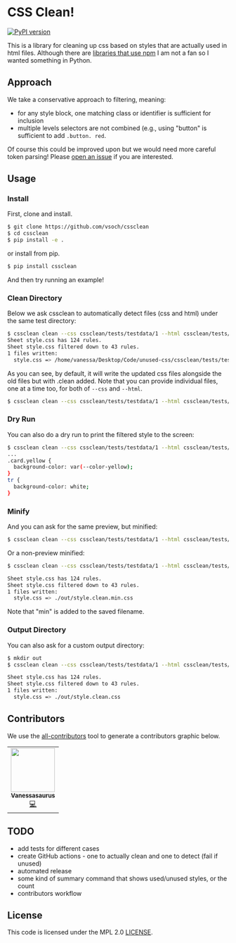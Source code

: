 # CSS Clean!

[![PyPI version](https://badge.fury.io/py/cssclean.svg)](https://badge.fury.io/py/cssclean)

This is a library for cleaning up css based on styles that are actually used in html files.
Although there are [libraries that use npm](https://www.keycdn.com/blog/remove-unused-css)
I am not a fan so I wanted something in Python.

## Approach

We take a conservative approach to filtering, meaning:

 - for any style block, one matching class or identifier is sufficient for inclusion
 - multiple levels selectors are not combined (e.g., using "button" is sufficient to add `.button. red`.

Of course this could be improved upon but we would need more careful token parsing!
Please [open an issue](https://github.com/vsoch/cssclean/issues) if you are interested. 

## Usage

### Install

First, clone and install.

```bash
$ git clone https://github.com/vsoch/cssclean
$ cd cssclean
$ pip install -e .
```

or install from pip.

```bash
$ pip install cssclean
```

And then try running an example! 

### Clean Directory

Below we ask cssclean to automatically detect files (css and html) under the same test directory:

```bash
$ cssclean clean --css cssclean/tests/testdata/1 --html cssclean/tests/testdata/1
Sheet style.css has 124 rules.
Sheet style.css filtered down to 43 rules.
1 files written:
  style.css => /home/vanessa/Desktop/Code/unused-css/cssclean/tests/testdata/1/style.clean.css
```

As you can see, by default, it will write the updated css files alongside the old files but with .clean added.
Note that you can provide individual files, one at a time too, for both of ``--css``
and ``--html``.

```bash
$ cssclean clean --css cssclean/tests/testdata/1 --html cssclean/tests/testdata/1/home.html --html cssclean/tests/testdata/1/table.html
```

### Dry Run

You can also do a dry run to print the filtered style to the screen:

```bash
$ cssclean clean --css cssclean/tests/testdata/1 --html cssclean/tests/testdata/1 --dry-run
...
.card.yellow {
  background-color: var(--color-yellow);
}
tr {
  background-color: white;
}
```

### Minify

And you can ask for the same preview, but minified:

```bash
$ cssclean clean --css cssclean/tests/testdata/1 --html cssclean/tests/testdata/1 --dry-run --minify
```

Or a non-preview minified:

```bash
$ cssclean clean --css cssclean/tests/testdata/1 --html cssclean/tests/testdata/1 --outdir ./out --minify
```
```bash
Sheet style.css has 124 rules.
Sheet style.css filtered down to 43 rules.
1 files written:
  style.css => ./out/style.clean.min.css
```

Note that "min" is added to the saved filename.

### Output Directory

You can also ask for a custom output directory:

```bash
$ mkdir out
$ cssclean clean --css cssclean/tests/testdata/1 --html cssclean/tests/testdata/1 --outdir ./out
```
```bash
Sheet style.css has 124 rules.
Sheet style.css filtered down to 43 rules.
1 files written:
  style.css => ./out/style.clean.css
```



## Contributors

We use the [all-contributors](https://github.com/all-contributors/all-contributors) 
tool to generate a contributors graphic below.

<!-- ALL-CONTRIBUTORS-LIST:START - Do not remove or modify this section -->
<!-- prettier-ignore-start -->
<!-- markdownlint-disable -->
<table>
  <tr>
    <td align="center"><a href="https://vsoch.github.io"><img src="https://avatars.githubusercontent.com/u/814322?v=4?s=100" width="100px;" alt=""/><br /><sub><b>Vanessasaurus</b></sub></a><br /><a href="https://github.com/vsoch/cssclean/commits?author=vsoch" title="Code">💻</a></td>
  </tr>
</table>

<!-- markdownlint-restore -->
<!-- prettier-ignore-end -->

<!-- ALL-CONTRIBUTORS-LIST:END -->

## TODO

 - add tests for different cases
 - create GitHub actions - one to actually clean and one to detect (fail if unused)
 - automated release
 - some kind of summary command that shows used/unused styles, or the count
 - contributors workflow
 
## License

This code is licensed under the MPL 2.0 [LICENSE](LICENSE).
